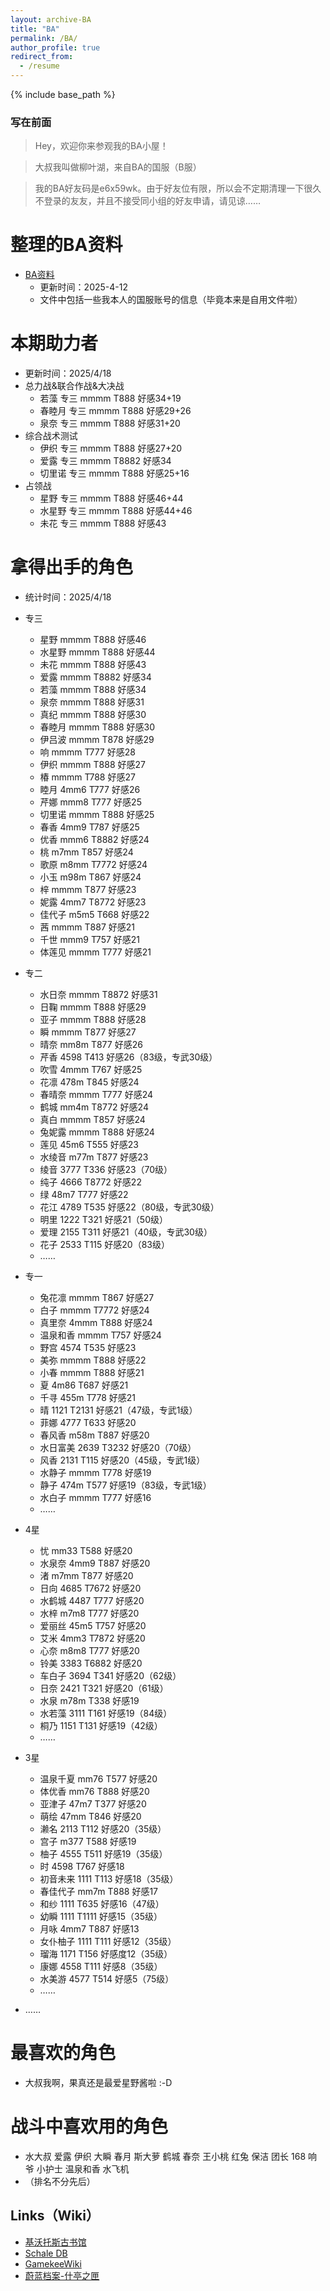 ```yaml
---
layout: archive-BA
title: "BA"
permalink: /BA/
author_profile: true
redirect_from:
  - /resume
---
```


{% include base_path %}

<script>
    var sWord = prompt("请输入密码哦", "");
    var password = "1234567";
    var isCancle = false;
    while(sWord != password){
        if(sWord == null){
            isCancle = true;
            break;
        }
        else{
            sWord = prompt("请输入密码", "密码到底是多少呢？");
        }
    }
    if(!isCancle){
        alert("欢迎光临！");
    }
    else{
        location.replace("/homepage/");
        window.close();
    }
</script>

### 写在前面
> Hey，欢迎你来参观我的BA小屋！

> 大叔我叫做柳叶湖，来自BA的国服（B服）

> 我的BA好友码是e6x59wk。由于好友位有限，所以会不定期清理一下很久不登录的友友，并且不接受同小组的好友申请，请见谅……

整理的BA资料
======
* <a href="/files/BA.xlsx" target="_blank">BA资料</a>
  * 更新时间：2025-4-12
  * 文件中包括一些我本人的国服账号的信息（毕竟本来是自用文件啦）

本期助力者
======
* 更新时间：2025/4/18
* 总力战&联合作战&大决战
  * 若藻 专三 mmmm T888 好感34+19
  * 春睦月 专三 mmmm T888 好感29+26
  * 泉奈 专三 mmmm T888 好感31+20
* 综合战术测试
  * 伊织 专三 mmmm T888 好感27+20
  * 爱露 专三 mmmm T8882 好感34
  * 切里诺 专三 mmmm T888 好感25+16
* 占领战
  * 星野 专三 mmmm T888 好感46+44
  * 水星野 专三 mmmm T888 好感44+46
  * 未花 专三 mmmm T888 好感43
  

拿得出手的角色
======
* 统计时间：2025/4/18

* 专三
  * 星野 mmmm T888 好感46
  * 水星野 mmmm T888 好感44
  * 未花 mmmm T888 好感43
  * 爱露 mmmm T8882 好感34
  * 若藻 mmmm T888 好感34
  * 泉奈 mmmm T888 好感31
  * 真纪 mmmm T888 好感30
  * 春睦月 mmmm T888 好感30
  * 伊吕波 mmmm T878 好感29
  * 响 mmmm T777 好感28
  * 伊织 mmmm T888 好感27
  * 椿 mmmm T788 好感27
  * 睦月 4mm6 T777 好感26
  * 芹娜 mmm8 T777 好感25
  * 切里诺 mmmm T888 好感25
  * 春香 4mm9 T787 好感25
  * 优香 mmm6 T8882 好感24
  * 桃 m7mm T857 好感24
  * 歌原 m8mm T7772 好感24
  * 小玉 m98m T867 好感24
  * 梓 mmmm T877 好感23
  * 妮露 4mm7 T8772 好感23
  * 佳代子 m5m5 T668 好感22
  * 茜 mmmm T887 好感21
  * 千世 mmm9 T757 好感21
  * 体莲见 mmmm T777 好感21

* 专二
  * 水日奈 mmmm T8872 好感31
  * 日鞠 mmmm T888 好感29
  * 亚子 mmmm T888 好感28
  * 瞬 mmmm T877 好感27
  * 晴奈 mm8m T877 好感26
  * 芹香 4598 T413 好感26（83级，专武30级）
  * 吹雪 4mmm T767 好感25
  * 花凛 478m T845 好感24
  * 春晴奈 mmmm T777 好感24
  * 鹤城 mm4m T8772 好感24
  * 真白 mmmm T857 好感24
  * 兔妮露 mmmm T888 好感24
  * 莲见 45m6 T555 好感23
  * 水绫音 m77m T877 好感23
  * 绫音 3777 T336 好感23（70级）
  * 纯子 4666 T8772 好感22
  * 绿 48m7 T777 好感22
  * 花江 4789 T535 好感22（80级，专武30级）
  * 明里 1222 T321 好感21（50级）
  * 爱理 2155 T311 好感21（40级，专武30级）
  * 花子 2533 T115 好感20（83级）
  * ……

* 专一
  * 兔花凛 mmmm T867 好感27
  * 白子 mmmm T7772 好感24
  * 真里奈 4mmm T888 好感24
  * 温泉和香 mmmm T757 好感24
  * 野宫 4574 T535 好感23
  * 美弥 mmmm T888 好感22
  * 小春 mmmm T888 好感21
  * 夏 4m86 T687 好感21
  * 千寻 455m T778 好感21
  * 晴 1121 T2131 好感21（47级，专武1级）
  * 菲娜 4777 T633 好感20
  * 春风香 m58m T887 好感20
  * 水日富美 2639 T3232 好感20（70级）
  * 风香 2131 T115 好感20（45级，专武1级）
  * 水静子 mmmm T778 好感19
  * 静子 474m T577 好感19（83级，专武1级）
  * 水白子 mmmm T777 好感16
  * ……

* 4星
  * 忧 mm33 T588 好感20
  * 水泉奈 4mm9 T887 好感20
  * 渚 m7mm T877 好感20
  * 日向 4685 T7672 好感20
  * 水鹤城 4487 T777 好感20
  * 水梓 m7m8 T777 好感20
  * 爱丽丝 45m5 T757 好感20
  * 艾米 4mm3 T7872 好感20
  * 心奈 m8m8 T777 好感20
  * 铃美 3383 T6882 好感20
  * 车白子 3694 T341 好感20（62级）
  * 日奈 2421 T321 好感20（61级）
  * 水泉 m78m T338 好感19
  * 水若藻 3111 T161 好感19（84级）
  * 桐乃 1151 T131 好感19（42级）
  * ……

* 3星
  * 温泉千夏 mm76 T577 好感20
  * 体优香 mm76 T888 好感20
  * 亚津子 47m7 T377 好感20
  * 萌绘 47mm T846 好感20
  * 濑名 2113 T112 好感20（35级）
  * 宫子 m377 T588 好感19
  * 柚子 4555 T511 好感19（35级）
  * 时 4598 T767 好感18
  * 初音未来 1111 T113 好感18（35级）  
  * 春佳代子 mm7m T888 好感17
  * 和纱 1111 T635 好感16（47级）
  * 幼瞬 1111 T1111 好感15（35级）
  * 月咏 4mm7 T887 好感13
  * 女仆柚子 1111 T111 好感12（35级）
  * 瑠海 1171 T156 好感度12（35级）
  * 康娜 4558 T111 好感8（35级）
  * 水美游 4577 T514 好感5（75级）
  * ……

* ……
  
最喜欢的角色
======
* 大叔我啊，果真还是最爱星野酱啦 :-D

战斗中喜欢用的角色
======
* 水大叔  爱露  伊织  大瞬  春月  斯大萝  鹤城  春奈  王小桃  红兔  保洁  团长  168  响爷  小护士  温泉和香  水飞机
* （排名不分先后）

## Links（Wiki）
 * <a href="https://kivo.wiki/" target="_blank">基沃托斯古书馆</a>
 * <a href="https://schaledb.com/home" target="_blank">Schale DB</a>
 * <a href="https://www.gamekee.com/ba/" target="_blank">GamekeeWiki</a>
 * <a href="https://arona.icu/" target="_blank">蔚蓝档案-什亭之匣</a>